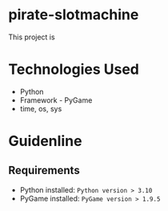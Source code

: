 # pirate-slotmachine
This project is

# Technologies Used
* Python
* Framework - PyGame
* time, os, sys

# Guidenline

## Requirements

* Python installed: ``` Python version > 3.10 ```
* PyGame installed: ``` PyGame version > 1.9.5 ```
